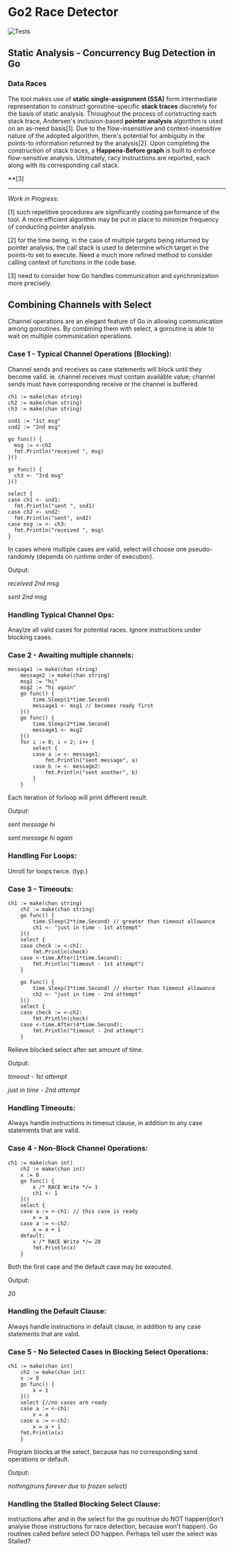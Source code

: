 # Go2 Race Detector

![Tests](https://github.com/o2lab/go2/workflows/Tests/badge.svg)

## Static Analysis - Concurrency Bug Detection in Go
### Data Races

The tool makes use of __static single-assignment (SSA)__ form intermediate representation to construct goroutine-specific __stack traces__ discretely for the basis of static analysis. Throughout the process of constructing each stack trace, Andersen's inclusion-based __pointer analysis__ algorithm is used on an as-need basis[1]. Due to the flow-insensitive and context-insensitive nature of the adopted algorithm, there's potential for ambiguity in the points-to information returned by the analysis[2]. Upon completing the construction of stack traces, a __Happens-Before graph__ is built to enforce flow-sensitive analysis. Ultimately, racy instructions are reported, each along with its corresponding call stack. 

**[3]

****************************************************************************************************
_Work in Progress:_

[1] such repetitive procedures are significantly costing performance of the tool. A more efficient algorithm may be put in place to minimize frequency of conducting pointer analysis. 

[2] for the time being, in the case of multiple targets being returned by pointer analysis, the call stack is used to determine which target in the points-to set to execute. Need a much more refined method to consider calling context of functions in the code base. 

[3] need to consider how Go handles communication and synchronization more precisely. 


## Combining Channels with Select

Channel operations are an elegant feature of Go in allowing communication among goroutines. By combining them with select, a goroutine is able to wait on multiple communication operations. 

### Case 1 - Typical Channel Operations (Blocking): 

Channel sends and receives as case statements will block until they become valid. ie. channel receives must contain available value; channel sends must have corresponding receive or the channel is buffered. 

```
ch1 := make(chan string)
ch2 := make(chan string)
ch3 := make(chan string)

snd1 := "1st msg"
snd2 := "2nd msg"

go func() {
  msg := <-ch2
  fmt.Println("received ", msg)
}()

go func() {
  ch3 <- "3rd msg"
}()

select {
case ch1 <- snd1:
  fmt.Println("sent ", snd1)
case ch2 <- snd2:
  fmt.Println("sent", snd2)
case msg := <- ch3:
  fmt.Println("received ", msg)
}

```
In cases where multiple cases are valid, select will choose one pseudo-randomly (depends on runtime order of execution). 

Output: 

*received  2nd msg*

*sent 2nd msg*


### Handling Typical Channel Ops:

Anaylze all valid cases for potential races. Ignore instructions under blocking cases. 

### Case 2 - Awaiting multiple channels: 

```
message1 := make(chan string)
	message2 := make(chan string)
	msg1 := "hi"
	msg2 := "hi again"
	go func() {
		time.Sleep(1*time.Second) 
		message1 <- msg1 // becomes ready first
	}()
	go func() {
		time.Sleep(2*time.Second)
		message1 <- msg2
	}()
	for i := 0; i < 2; i++ {
		select {
		case a := <- message1:
			fmt.Println("sent message", a)
		case b := <- message2:
			fmt.Println("sent another", b)
		}
	}

```
Each iteration of forloop will print different result. 

Output: 

*sent message hi*

*sent message hi again*


### Handling For Loops:

Unroll for loops twice. (typ.) 


### Case 3 - Timeouts: 

```
ch1 := make(chan string)
	ch2 := make(chan string)
	go func() {
		time.Sleep(2*time.Second) // greater than timeout allowance
		ch1 <- "just in time - 1st attempt"
	}()
	select {
	case check := <-ch1:
		fmt.Println(check)
	case <-time.After(1*time.Second):
		fmt.Println("timeout - 1st attempt")
	}

	go func() {
		time.Sleep(3*time.Second) // shorter than timeout allowance
		ch2 <- "just in time - 2nd attempt"
	}()
	select {
	case check := <-ch2:
		fmt.Println(check)
	case <-time.After(4*time.Second):
		fmt.Println("timeout - 2nd attempt")
	}
```
Relieve blocked select after set amount of time. 

Output: 

*timeout - 1st attempt*

*just in time - 2nd attempt*


### Handling Timeouts:

Always handle instructions in timeout clause, in addition to any case statements that are valid. 

### Case 4 - Non-Block Channel Operations:

```
ch1 := make(chan int)
	ch2 := make(chan int)
	x := 0
	go func() {
		x /* RACE Write */= 1
		ch1 <- 1
	}()
	select {
	case a := <-ch1: // this case is ready
		x = a
	case a := <-ch2:
		x = a + 1
	default:
		x /* RACE Write */= 20
		fmt.Println(x)
	}
```
Both the first case and the default case may be executed. 

Output:

*20*


### Handling the Default Clause:

Always handle instructions in default clause, in addition to any case statements that are valid. 
### Case 5 - No Selected Cases in Blocking Select Operations:

```
ch1 := make(chan int)
	ch2 := make(chan int)
	x := 0
	go func() {
		x = 1
	}()
	select {//no cases are ready
	case a := <-ch1: 
		x = a
	case a := <-ch2:
		x = a + 1
	fmt.Println(x)
	}
```
Program blocks at the select, because has no corresponding send operations or default. 

Output:

*nothing(runs forever due to frozen select)*


### Handling the Stalled Blocking Select Clause:
instructions after and in the select for the go routinue do NOT happen(don't analyse those instructions for race detection, because won't happen). Go routines called before select DO happen. Perhaps tell user the select was Stalled?

